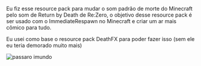 Eu fiz esse resource pack para mudar o som padrão de morte do Minecraft pelo som de Return by Death de Re:Zero, o objetivo desse resource pack é ser usado com o ImmediateRespawn no Minecraft e criar um ar mais cômico para tudo.

Eu usei como base o resource pack DeathFX para poder fazer isso (sem ele eu teria demorado muito mais)

![passaro imundo](https://github.com/user-attachments/assets/5b748a36-007f-45ed-9f3b-7cc816ce3fb7)
